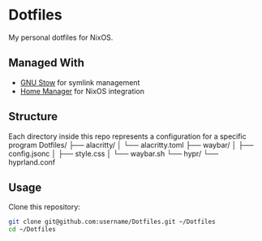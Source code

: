 # Dotfiles

My personal dotfiles for NixOS.

## Managed With
- [GNU Stow](https://www.gnu.org/software/stow/) for symlink management  
- [Home Manager](https://nix-community.github.io/home-manager/) for NixOS integration  

## Structure
Each directory inside this repo represents a configuration for a specific program
Dotfiles/
├── alacritty/
│ └── alacritty.toml
├── waybar/
│ ├── config.jsonc
│ ├── style.css
│ └── waybar.sh
└── hypr/
└── hyprland.conf

## Usage

Clone this repository:

```bash
git clone git@github.com:username/Dotfiles.git ~/Dotfiles
cd ~/Dotfiles 
```
